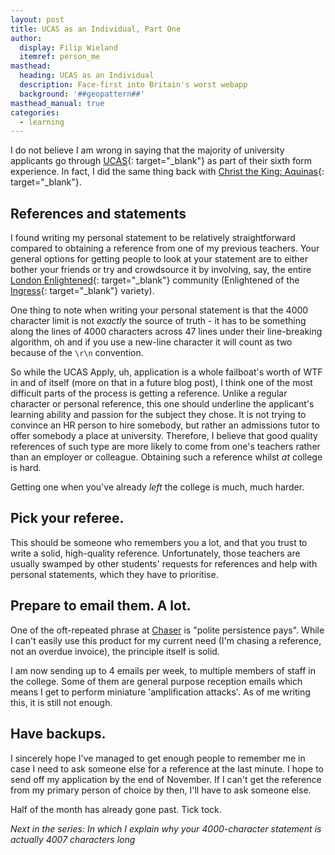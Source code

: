 ```yaml
---
layout: post
title: UCAS as an Individual, Part One
author:
  display: Filip Wieland
  itemref: person_me
masthead:
  heading: UCAS as an Individual
  description: Face-first into Britain's worst webapp
  background: '##geopattern##'
masthead_manual: true
categories:
  - learning
---
```


I do not believe I am wrong in saying that the majority of university applicants go
through [UCAS][wiki:ucas]{: target="_blank"} as part of their
sixth form experience. In fact, I did the same thing back with
[Christ the King: Aquinas][aquinas-hp]{: target="_blank"}.

## References and statements

I found writing my personal statement to be relatively straightforward compared
to obtaining a reference from one of my previous teachers. Your general options
for getting people to look at your statement are to either bother your friends
or try and crowdsource it by involving, say, the entire
[London Enlightened][enlondon]{: target="_blank"}
community (Enlightened of the [Ingress][wiki:ingress]{: target="_blank"} variety).

One thing to note when writing your personal statement is that the 4000 character
limit is not _exactly_ the source of truth - it has to be something along the
lines of 4000 characters across 47 lines under their line-breaking algorithm,
oh and if you use a new-line character it will count as two because of the
`\r\n` convention.

So while the UCAS Apply, uh, application is a whole failboat's worth of WTF in and of
itself (more on that in a future blog post), I think one of the most difficult
parts of the process is getting a reference. Unlike a regular character or personal
reference, this one should underline the applicant's learning ability and passion
for the subject they chose. It is not trying to convince an HR person to
hire somebody, but rather an admissions tutor to offer somebody a place at
university. Therefore, I believe that good quality references of such type are more
likely to come from one's teachers rather than an employer or colleague.
Obtaining such a reference whilst _at_ college is hard.

Getting one when you've already _left_ the college is much, much harder.

## Pick your referee.

This should be someone who remembers you a lot, and that you trust to
write a solid, high-quality reference. Unfortunately, those teachers are usually
swamped by other students' requests for references and help with personal
statements, which they have to prioritise.

## Prepare to email them. A lot.

One of the oft-repeated phrase at [Chaser][chaser] is "polite persistence pays".
While I can't easily use this product for my current need (I'm chasing a reference,
not an overdue invoice), the principle itself is solid.

I am now sending up to 4 emails per week, to multiple members of staff in the
college. Some of them are general purpose reception emails which means I get to
perform miniature 'amplification attacks'. As of me writing this, it is still
not enough.

## Have backups.

I sincerely hope I've managed to get enough people to remember me in case I need
to ask someone else for a reference at the last minute. I hope to send off
my application by the end of November. If I can't get the reference from my
primary person of choice by then, I'll have to ask someone else.

Half of the month has already gone past. Tick tock.

_Next in the series: In which I explain why your 4000-character statement is actually 4007 characters long_

[chaser]: https://www.chaser.io
[enlondon]: http://www.the-enlightened.info/
[wiki:ingress]: https://en.wikipedia.org/wiki/Ingress_(game)
[wiki:ucas]: https://en.wikipedia.org/wiki/UCAS
[aquinas-hp]: http://www.ctksfc.ac.uk/site/aquinas/
